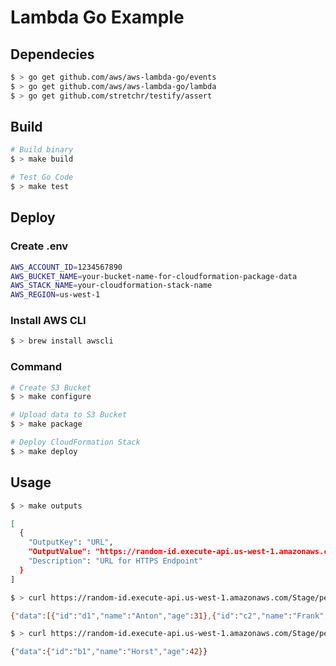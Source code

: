 # Lambda Go Example

## Dependecies

```bash
$ > go get github.com/aws/aws-lambda-go/events
$ > go get github.com/aws/aws-lambda-go/lambda
$ > go get github.com/stretchr/testify/assert
```

## Build

```bash
# Build binary
$ > make build

# Test Go Code
$ > make test
```

## Deploy

### Create .env

```bash
AWS_ACCOUNT_ID=1234567890
AWS_BUCKET_NAME=your-bucket-name-for-cloudformation-package-data
AWS_STACK_NAME=your-cloudformation-stack-name
AWS_REGION=us-west-1
```

### Install AWS CLI

```bash
$ > brew install awscli
```

### Command

```bash
# Create S3 Bucket
$ > make configure

# Upload data to S3 Bucket
$ > make package

# Deploy CloudFormation Stack
$ > make deploy
```

## Usage

```bash
$ > make outputs

[
  {
    "OutputKey": "URL",
    "OutputValue": "https://random-id.execute-api.us-west-1.amazonaws.com/Prod",
    "Description": "URL for HTTPS Endpoint"
  }
]

$ > curl https://random-id.execute-api.us-west-1.amazonaws.com/Stage/people

{"data":[{"id":"d1","name":"Anton","age":31},{"id":"c2","name":"Frank","age":28},{"id":"b1","name":"Horst","age":42}]}

$ > curl https://random-id.execute-api.us-west-1.amazonaws.com/Stage/person/b1

{"data":{"id":"b1","name":"Horst","age":42}}
```